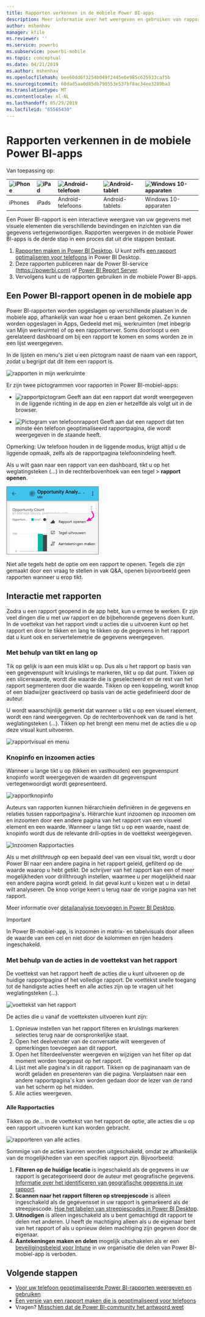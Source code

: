 ```yaml
---
title: Rapporten verkennen in de mobiele Power BI-apps
description: Meer informatie over het weergeven en gebruiken van rapporten in de mobiele Power BI-app op uw telefoon of tablet. U maakt rapporten in de Power BI-service of Power BI Desktop en kunt ze vervolgens gebruiken de mobiele apps.
author: mshenhav
manager: kfile
ms.reviewer: ''
ms.service: powerbi
ms.subservice: powerbi-mobile
ms.topic: conceptual
ms.date: 04/21/2019
ms.author: mshenhav
ms.openlocfilehash: bee60dd6f3254b049f2445e6e985c625933caf5b
ms.sourcegitcommit: 60dad5aa0d85db790553e537bf8ac34ee3289ba3
ms.translationtype: MT
ms.contentlocale: nl-NL
ms.lasthandoff: 05/29/2019
ms.locfileid: "65565430"
---
```

# <a name="explore-reports-in-the-power-bi-mobile-apps"></a>Rapporten verkennen in de mobiele Power BI-apps
Van toepassing op:

| ![iPhone](././media/mobile-reports-in-the-mobile-apps/ios-logo-40-px.png) | ![iPad](././media/mobile-reports-in-the-mobile-apps/ios-logo-40-px.png) | ![Android-telefoon](././media/mobile-reports-in-the-mobile-apps/android-logo-40-px.png) | ![Android-tablet](././media/mobile-reports-in-the-mobile-apps/android-logo-40-px.png) | ![Windows 10-apparaten](./media/mobile-reports-in-the-mobile-apps/win-10-logo-40-px.png) |
|:--- |:--- |:--- |:--- |:--- |
| iPhones |iPads |Android-telefoons |Android-tablets |Windows 10-apparaten |

Een Power BI-rapport is een interactieve weergave van uw gegevens met visuele elementen die verschillende bevindingen en inzichten van die gegevens vertegenwoordigen. Rapporten weergeven in de mobiele Power BI-apps is de derde stap in een proces dat uit drie stappen bestaat.

1. [Rapporten maken in Power BI Desktop](../../desktop-report-view.md). U kunt zelfs [een rapport optimaliseren voor telefoons](mobile-apps-view-phone-report.md) in Power BI Desktop. 
2. Deze rapporten publiceren naar de Power BI-service [(https://powerbi.com)](https://powerbi.com) of [Power BI Report Server](../../report-server/get-started.md).  
3. Vervolgens kunt u de rapporten gebruiken in de mobiele Power BI-apps.

## <a name="open-a-power-bi-report-in-the-mobile-app"></a>Een Power BI-rapport openen in de mobiele app
Power BI-rapporten worden opgeslagen op verschillende plaatsen in de mobiele app, afhankelijk van waar hoe u eraan bent gekomen. Ze kunnen worden opgeslagen in Apps, Gedeeld met mij, werkruimten (met inbegrip van Mijn werkruimte) of op een rapportserver. Soms doorloopt u een gerelateerd dashboard om bij een rapport te komen en soms worden ze in een lijst weergegeven.

In de lijsten en menu's ziet u een pictogram naast de naam van een rapport, zodat u begrijpt dat dit item een rapport is. 

![rapporten in mijn werkruimte](./media/mobile-reports-in-the-mobile-apps/reports-my-workspace.png) 

Er zijn twee pictogrammen voor rapporten in Power BI-mobiel-apps:

* ![rapportpictogram](./media/mobile-reports-in-the-mobile-apps/report-default-icon.png) Geeft aan dat een rapport dat wordt weergegeven in de liggende richting in de app en zien er hetzelfde als volgt uit in de browser.

* ![Pictogram van telefoonrapport](./media/mobile-reports-in-the-mobile-apps/report-phone-icon.png) Geeft aan dat een rapport dat ten minste één telefoon geoptimaliseerd rapportpagina, die wordt weergegeven in de staande heeft. 

Opmerking: Uw telefoon houden in de liggende modus, krijgt altijd u de liggende opmaak, zelfs als de rapportpagina telefoonindeling heeft. 

Als u wilt gaan naar een rapport van een dashboard, tikt u op het weglatingsteken (...) in de rechterbovenhoek van een tegel > **rapport openen**.
  
  ![Rapport openen](./media/mobile-reports-in-the-mobile-apps/power-bi-android-open-report-tile.png)
  
  Niet alle tegels hebt de optie om een rapport te openen. Tegels die zijn gemaakt door een vraag te stellen in vak Q&A, openen bijvoorbeeld geen rapporten wanneer u erop tikt. 
  
## <a name="interacting-with-reports"></a>Interactie met rapporten
Zodra u een rapport geopend in de app hebt, kun u ermee te werken. Er zijn veel dingen die u met uw rapport en de bijbehorende gegevens doen kunt. In de voettekst van het rapport vindt u acties die u uitvoeren kunt op het rapport en door te tikken en lang te tikken op de gegevens in het rapport dat u kunt ook en servertelemetrie de gegevens weergegeven.

### <a name="using-tap-and-long-tap"></a>Met behulp van tikt en lang op
Tik op gelijk is aan een muis klikt u op. Dus als u het rapport op basis van een gegevenspunt wilt kruislings te markeren, tikt u op dat punt.
Tikken op een slicerwaarde, wordt die waarde die is geselecteerd en de rest van het rapport segmenteren door die waarde. Tikken op een koppeling, wordt knop of een bladwijzer geactiveerd op basis van de actie gedefinieerd door de auteur.

U wordt waarschijnlijk gemerkt dat wanneer u tikt u op een visueel element, wordt een rand weergegeven. Op de rechterbovenhoek van de rand is het weglatingsteken (...). Tikken op het brengt een menu met de acties die u op deze visual kunt uitvoeren.

![rapportvisual en menu](./media/mobile-reports-in-the-mobile-apps/report-visual-menu.png)

### <a name="tooltip-and-drill-actions"></a>Knopinfo en inzoomen acties

Wanneer u lange tikt u op (tikken en vasthouden) een gegevenspunt knopinfo wordt weergegeven de waarden dit gegevenspunt vertegenwoordigt wordt gepresenteerd. 

![rapportknopinfo](./media/mobile-reports-in-the-mobile-apps/report-tooltip.png)

Auteurs van rapporten kunnen hiërarchieën definiëren in de gegevens en relaties tussen rapportpagina's. Hiërarchie kunt inzoomen op inzoomen om en inzoomen door een andere pagina van het rapport van een visueel element en een waarde. Wanneer u lange tikt u op een waarde, naast de knopinfo wordt dus de relevante drill-opties in de voettekst weergegeven. 

![Inzoomen Rapportacties](./media/mobile-reports-in-the-mobile-apps/report-drill-actions.png)

Als u met *drillthrough* op een bepaald deel van een visual tikt, wordt u door Power BI naar een andere pagina in het rapport geleid, gefilterd op de waarde waarop u hebt getikt.  De schrijver van het rapport kan een of meer mogelijkheden voor drillthrough instellen, waarmee u per mogelijkheid naar een andere pagina wordt geleid. In dat geval kunt u kiezen wat u in detail wilt analyseren. De knop vorige keert u terug naar de vorige pagina van het rapport.

Meer informatie over [detailanalyse toevoegen in Power BI Desktop](../../desktop-drillthrough.md).
   
   > [!IMPORTANT]
   > In Power BI-mobiel-app, is inzoomen in matrix- en tabelvisuals door alleen de waarde van een cel en niet door de kolommen en rijen headers ingeschakeld.
   
   
   
### <a name="using-the-actions-in-the-report-footer"></a>Met behulp van de acties in de voettekst van het rapport
De voettekst van het rapport heeft de acties die u kunt uitvoeren op de huidige rapportpagina of het volledige rapport. De voettekst snelle toegang tot de handigste acties heeft en alle acties zijn op te vragen uit het weglatingsteken (...).

![voettekst van het rapport](./media/mobile-reports-in-the-mobile-apps/report-footer.png)

De acties die u vanaf de voetteksten uitvoeren kunt zijn:
1) Opnieuw instellen van het rapport filteren en kruislings markeren selecties terug naar de oorspronkelijke staat.
2) Open het deelvenster van de conversatie wilt weergeven of opmerkingen toevoegen aan dit rapport.
3) Open het filterdeelvenster weergeven en wijzigen van het filter op dat moment worden toegepast op het rapport.
4) Lijst met alle pagina's in dit rapport. Tikken op de paginanaam van de wordt geladen en presenteren van die pagina.
Verplaatsen naar een andere rapportpagina's kan worden gedaan door de lezer van de rand van het scherm op het midden.
5) Alle acties weergeven.

#### <a name="all-report-actions"></a>Alle Rapportacties
Tikken op de... in de voettekst van het rapport de optie, alle acties die u op een rapport uitvoeren kunt kan worden gebracht. 

![rapporteren van alle acties](./media/mobile-reports-in-the-mobile-apps/report-all-actions.png)

Sommige van de acties kunnen worden uitgeschakeld, omdat ze afhankelijk van de mogelijkheden van een specifiek rapport zijn.
Bijvoorbeeld:
1) **Filteren op de huidige locatie** is ingeschakeld als de gegevens in uw rapport is gecategoriseerd door de auteur met geografische gegevens. [Informatie over het identificeren van geografische gegevens in uw rapport](https://docs.microsoft.com/power-bi/desktop-mobile-geofiltering).
2) **Scannen naar het rapport filteren op streepjescode** is alleen ingeschakeld als de gegevensset in uw rapport is gemarkeerd als de streepjescode. [Hoe het labelen van streepjescodes in Power BI Desktop](https://docs.microsoft.com/power-bi/desktop-mobile-barcodes). 
3) **Uitnodigen** is alleen ingeschakeld als u bent gemachtigd dit rapport te delen met anderen. U heeft de machtiging alleen als u de eigenaar bent van het rapport of als u opnieuw delen machtiging zijn gegeven door de eigenaar.
4) **Aantekeningen maken en delen** mogelijk uitschakelen als er een [beveiligingsbeleid voor Intune](https://docs.microsoft.com/intune/app-protection-policies) in uw organisatie die delen van Power BI-mobiel-app is verboden. 

## <a name="next-steps"></a>Volgende stappen
* [Voor uw telefoon geoptimaliseerde Power BI-rapporten weergeven en gebruiken](mobile-apps-view-phone-report.md)
* [Een versie van een rapport maken die is geoptimaliseerd voor telefoons](../../desktop-create-phone-report.md)
* Vragen? [Misschien dat de Power BI-community het antwoord weet](http://community.powerbi.com/)

